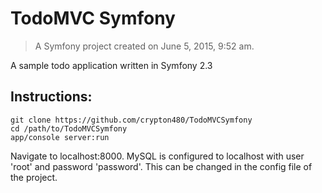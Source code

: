 TodoMVC Symfony
====

>A Symfony project created on June 5, 2015, 9:52 am.

A sample todo application written in Symfony 2.3

Instructions:
-------------
```
git clone https://github.com/crypton480/TodoMVCSymfony
cd /path/to/TodoMVCSymfony
app/console server:run
```
Navigate to localhost:8000. MySQL is configured to localhost with user 'root' and password 'password'. This can be changed in the config file of the project. 
